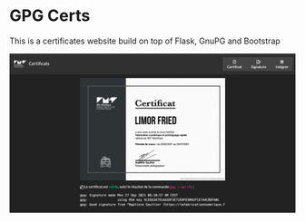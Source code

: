 # GPG Certs
This is a certificates website build on top of Flask, GnuPG and Bootstrap

<img src="https://raw.githubusercontent.com/bgaultier/gpgcerts/main/static/screenshot.png" width="600">
